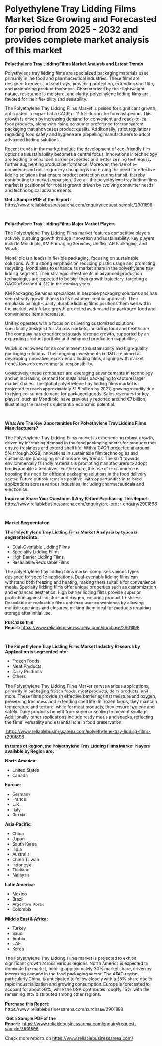 <p><h1>Polyethylene Tray Lidding Films Market Size Growing and Forecasted for period from 2025 - 2032 and provides complete market analysis of this market</h1></p><p><strong>Polyethylene Tray Lidding Films Market Analysis and Latest Trends</strong></p>
<p><p>Polyethylene tray lidding films are specialized packaging materials used primarily in the food and pharmaceutical industries. These films are designed to cover and seal trays, providing protection, extending shelf life, and maintaining product freshness. Characterized by their lightweight nature, resistance to moisture, and clarity, polyethylene lidding films are favored for their flexibility and sealability.</p><p>The Polyethylene Tray Lidding Films Market is poised for significant growth, anticipated to expand at a CAGR of 11.5% during the forecast period. This growth is driven by increasing demand for convenient and ready-to-eat food products, along with rising consumer preference for transparent packaging that showcases product quality. Additionally, strict regulations regarding food safety and hygiene are propelling manufacturers to adopt advanced lidding solutions.</p><p>Recent trends in the market include the development of eco-friendly film options as sustainability becomes a central focus. Innovations in technology are leading to enhanced barrier properties and better sealing techniques, further augmenting product performance. Moreover, the rise of e-commerce and online grocery shopping is increasing the need for effective lidding solutions that ensure product protection during transit, thereby contributing to market expansion. Overall, the polyethylene tray lidding films market is positioned for robust growth driven by evolving consumer needs and technological advancements.</p></p>
<p><strong>Get a Sample PDF of the Report:&nbsp;</strong> <a href="https://www.reliablebusinessarena.com/enquiry/request-sample/2901898?utm_campaign=3042&utm_medium=2&utm_source=Github&utm_content=ia&utm_term=16032025&utm_id=polyethylene-tray-lidding-films">https://www.reliablebusinessarena.com/enquiry/request-sample/2901898</a></p>
<p>&nbsp;</p>
<p><strong>Polyethylene Tray Lidding Films Major Market Players</strong></p>
<p><p>The Polyethylene Tray Lidding Films market features competitive players actively pursuing growth through innovation and sustainability. Key players include Mondi plc, KM Packaging Services, Uniflex, AR Packaging, and Wipak. </p><p>Mondi plc is a leader in flexible packaging, focusing on sustainable solutions. With a strong emphasis on reducing plastic usage and promoting recycling, Mondi aims to enhance its market share in the polyethylene tray lidding segment. Their strategic investments in advanced production technologies are expected to bolster their growth trajectory, targeting a CAGR of around 4-5% in the coming years.</p><p>KM Packaging Services specializes in bespoke packaging solutions and has seen steady growth thanks to its customer-centric approach. Their emphasis on high-quality, durable lidding films positions them well within the market, with future growth projected as demand for packaged food and convenience items increases.</p><p>Uniflex operates with a focus on delivering customized solutions specifically designed for various markets, including food and healthcare. The company has experienced steady revenue growth, supported by an expanding product portfolio and enhanced production capabilities.</p><p>Wipak is renowned for its commitment to sustainability and high-quality packaging solutions. Their ongoing investments in R&D are aimed at developing innovative, eco-friendly lidding films, aligning with market trends towards environmental responsibility.</p><p>Collectively, these companies are leveraging advancements in technology and an increasing demand for sustainable packaging to capture larger market shares. The global polyethylene tray lidding films market is projected to reach approximately $1.5 billion by 2027, growing steadily due to rising consumer demand for packaged goods. Sales revenues for key players, such as Mondi plc, have previously reported around €7 billion, illustrating the market's substantial economic potential.</p></p>
<p>&nbsp;</p>
<p><strong>What Are The Key Opportunities For Polyethylene Tray Lidding Films Manufacturers?</strong></p>
<p><p>The Polyethylene Tray Lidding Films market is experiencing robust growth, driven by increasing demand in the food packaging sector for products that ensure freshness and extend shelf life. With a CAGR projected at around 5% through 2028, innovations in sustainable film technologies and customizable packaging solutions are key trends. The shift towards environmentally friendly materials is prompting manufacturers to adopt biodegradable alternatives. Furthermore, the rise of e-commerce is boosting the need for efficient packaging solutions in the food delivery sector. Future outlook remains positive, with opportunities in tailored applications across various industries, including pharmaceuticals and electronics.</p></p>
<p><strong>Inquire or Share Your Questions If Any Before Purchasing This Report:</strong> <a href="https://www.reliablebusinessarena.com/enquiry/pre-order-enquiry/2901898?utm_campaign=3042&utm_medium=2&utm_source=Github&utm_content=ia&utm_term=16032025&utm_id=polyethylene-tray-lidding-films">https://www.reliablebusinessarena.com/enquiry/pre-order-enquiry/2901898</a></p>
<p>&nbsp;</p>
<p><strong>Market Segmentation</strong></p>
<p><strong>The Polyethylene Tray Lidding Films Market Analysis by types is segmented into:</strong></p>
<p><ul><li>Dual-Ovenable Lidding Films</li><li>Speciality Lidding Films</li><li>High Barrier Lidding Films</li><li>Resealable/Reclosable Films</li></ul></p>
<p><p>The polyethylene tray lidding films market comprises various types designed for specific applications. Dual-ovenable lidding films can withstand both freezing and heating, making them suitable for convenience meals. Specialty lidding films offer unique properties such as customization and enhanced aesthetics. High barrier lidding films provide superior protection against moisture and oxygen, ensuring product freshness. Resealable or reclosable films enhance user convenience by allowing multiple openings and closures, making them ideal for products requiring storage after initial use.</p></p>
<p><strong>Purchase this Report:&nbsp;</strong><a href="https://www.reliablebusinessarena.com/purchase/2901898?utm_campaign=3042&utm_medium=2&utm_source=Github&utm_content=ia&utm_term=16032025&utm_id=polyethylene-tray-lidding-films">https://www.reliablebusinessarena.com/purchase/2901898</a></p>
<p>&nbsp;</p>
<p><strong>The Polyethylene Tray Lidding Films Market Industry Research by Application is segmented into:</strong></p>
<p><ul><li>Frozen Foods</li><li>Meat Products</li><li>Dairy Products</li><li>Others</li></ul></p>
<p><p>The Polyethylene Tray Lidding Films Market serves various applications, primarily in packaging frozen foods, meat products, dairy products, and more. These films provide an effective barrier against moisture and oxygen, preserving freshness and extending shelf life. In frozen foods, they maintain temperature and texture, while for meat products, they ensure hygiene and safety. Dairy products benefit from superior sealing to prevent spoilage. Additionally, other applications include ready meals and snacks, reflecting the films' versatility and essential role in food preservation.</p></p>
<p><a href="https://www.reliablebusinessarena.com/polyethylene-tray-lidding-films-r2901898?utm_campaign=3042&utm_medium=2&utm_source=Github&utm_content=ia&utm_term=16032025&utm_id=polyethylene-tray-lidding-films">&nbsp;https://www.reliablebusinessarena.com/polyethylene-tray-lidding-films-r2901898</a></p>
<p><strong>In terms of Region, the Polyethylene Tray Lidding Films Market Players available by Region are:</strong></p>
<p>
    <p> <strong> North America: </strong>
        <ul>
            <li>United States</li>
            <li>Canada</li>
        </ul>
        </p> 
    <p> <strong> Europe: </strong>
        <ul>
            <li>Germany</li>
            <li>France</li>
            <li>U.K.</li>
            <li>Italy</li>
            <li>Russia</li>
        </ul>
        </p> 
    <p> <strong> Asia-Pacific: </strong>
        <ul>
            <li>China</li>
            <li>Japan</li>
            <li>South Korea</li>
            <li>India</li>
            <li>Australia</li>
            <li>China Taiwan</li>
            <li>Indonesia</li>
            <li>Thailand</li>
            <li>Malaysia</li>
        </ul>
        </p> 
    <p> <strong> Latin America: </strong>
        <ul>
            <li>Mexico</li>
            <li>Brazil</li>
            <li>Argentina Korea</li>
            <li>Colombia</li>
        </ul>
        </p> 
    <p> <strong> Middle East & Africa: </strong>
        <ul>
            <li>Turkey</li>
            <li>Saudi</li>
            <li>Arabia</li>
            <li>UAE</li>
            <li>Korea</li>
        </ul>
    </p>
    </p>
<p><p>The Polyethylene Tray Lidding Films market is projected to exhibit significant growth across various regions. North America is expected to dominate the market, holding approximately 30% market share, driven by increasing demand in the food packaging sector. The APAC region, particularly China, is anticipated to follow closely with a 25% share due to rapid industrialization and growing consumption. Europe is forecasted to account for about 20%, while the USA contributes roughly 15%, with the remaining 10% distributed among other regions.</p></p>
<p><strong>Purchase this Report: </strong><a href="https://www.reliablebusinessarena.com/purchase/2901898?utm_campaign=3042&utm_medium=2&utm_source=Github&utm_content=ia&utm_term=16032025&utm_id=polyethylene-tray-lidding-films">https://www.reliablebusinessarena.com/purchase/2901898</a></p>
<p>&nbsp;<strong>Get a Sample PDF of the Report:&nbsp;&nbsp;</strong><a href="https://www.reliablebusinessarena.com/enquiry/request-sample/2901898?utm_campaign=3042&utm_medium=2&utm_source=Github&utm_content=ia&utm_term=16032025&utm_id=polyethylene-tray-lidding-films">https://www.reliablebusinessarena.com/enquiry/request-sample/2901898</a></p>
<p><strong></strong></p>
<p>Check more reports on <a href="https://www.reliablebusinessarena.com/?utm_campaign=3042&utm_medium=2&utm_source=Github&utm_content=ia&utm_term=16032025&utm_id=polyethylene-tray-lidding-films">https://www.reliablebusinessarena.com/</a></p>